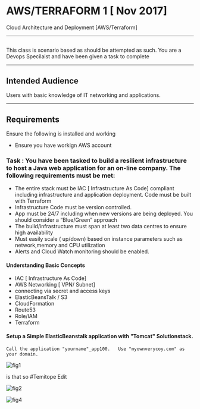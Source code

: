 #  AWS/TERRAFORM 1 [ Nov 2017]

Cloud Architecture and Deployment [AWS/Terraform]

---

## 

This class is scenario based as should be attempted as such. You are a Devops Specilaist and have been given a task to complete

---

## Intended Audience

Users with basic knowledge of IT networking and applications.

---

## Requirements

Ensure the following is installed and working

- Ensure you have workign AWS account



###  Task : You have been tasked to build a resilient infrastructure to host a Java web application for an on-line company. The following requirements must be met:

- The entire stack must be IAC [ Infrastructure As Code] compliant including infrastructure and application deployment. Code must be built with Terraform
- Infrastructure Code must be version controlled.
- App must be 24/7 including when new versions are being deployed. You should consider a “Blue/Green” approach
- The build/infrastructure must span at least two data centres to ensure high availability
- Must easily scale ( up/down) based on instance parameters such as network,memory and CPU utilization
- Alerts and Cloud Watch monitoring should be enabled. 



#### Understanding Basic Concepts 

- IAC [ Infrastructure As Code] 
- AWS Networking [ VPN/ Subnet]
- connecting via secret and access keys
- ElasticBeansTalk / S3
- CloudFormation
- Route53	
- Role/IAM
- Terraform


#### Setup a Simple ElasticBeanstalk application with "Tomcat" Solutionstack. 

    Call the application "yourname"_app100.   Use "myownverycoy.com" as your domain.


![fig1](screengrab1.png?raw=true "fig1")


is that so #Temitope Edit

![fig2](screengrab3.jpeg?raw=true "fig3")

![fig4](screengrab4.png?raw=true "fig4")
